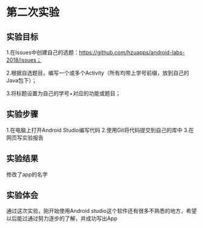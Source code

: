 # 第二次实验
## 实验目标

1.在Issues中创建自己的选题：https://github.com/hzuapps/android-labs-2018/issues； 

2.根据自选题目，编写一个或多个Activity（所有均带上学号前缀，放到自己的Java包下）； 

3.将标题设置为自己的学号+对应的功能或题目；

## 实验步骤

1.在电脑上打开Android Studio编写代码
2.使用Git将代码提交到自己的库中
3.在网页写实验报告


## 实验结果
   修改了app的名字
## 实验体会
   通过这次实验，刚开始使用Android studio这个软件还有很多不熟悉的地方，希望以后能过通过努力逐步的了解，并成功写出App
